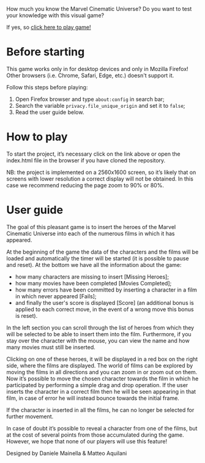 How much you know the Marvel Cinematic Universe? Do you want to test your knowledge with this visual game?

If yes, so [click here to play game!](https://mcu-webgame.herokuapp.com/)

# Before starting
This game works only in for desktop devices and only in Mozilla Firefox! Other browsers (i.e. Chrome, Safari, Edge, etc.) doesn't support it.

Follow this steps before playing:
1. Open Firefox browser and type ```about:config``` in search bar;
2. Search the variable ```privacy.file_unique_origin``` and set it to ```false```;
3. Read the user guide below.

# How to play
To start the project, it’s necessary click on the link above or open the index.html file in the browser if you have cloned the repository.

NB: the project is implemented on a 2560x1600 screen, so it’s likely that on screens with lower resolution a correct display will not be obtained. In this case we recommend reducing the page zoom to 90% or 80%.

# User guide
The goal of this pleasant game is to insert the heroes of the Marvel Cinematic Universe into each of the numerous films in which it has appeared.

At the beginning of the game the data of the characters and the films will be loaded and automatically the timer will be started (it is possible to pause and reset). At the bottom we have all the information about the game:
- how many characters are missing to insert [Missing Heroes];
- how many movies have been completed [Movies Completed];
- how many errors have been committed by inserting a character in a film in which never appeared [Fails];
- and finally the user's score is displayed [Score] (an additional bonus is applied to each correct move, in the event of a wrong move this bonus is reset).

In the left section you can scroll through the list of heroes from which they will be selected to be able to insert them into the film. Furthermore, if you stay over the character with the mouse, you can view the name and how many movies must still be inserted.

Clicking on one of these heroes, it will be displayed in a red box on the right side, where the films are displayed. The world of films can be explored by moving the films in all directions and you can zoom in or zoom out on them. Now it’s possible to move the chosen character towards the film in which he participated by performing a simple drag and drop operation. If the user inserts the character in a correct film then he will be seen appearing in that film, in case of error he will instead bounce towards the initial frame.

If the character is inserted in all the films, he can no longer be selected for further movement.

In case of doubt it’s possible to reveal a character from one of the films, but at the cost of several points from those accumulated during the game. However, we hope that none of our players will use this feature!

Designed by Daniele Mainella & Matteo Aquilani
